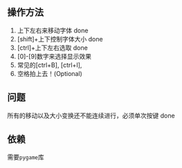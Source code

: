 操作方法
-------
1. 上下左右来移动字体 done
1. [shift]+上下控制字体大小 done
1. [ctrl]+上下左右选取 done
1. [0]-[9]数字来选择显示效果 
1. 常见的[ctrl+B], [ctrl+I], 
1. 空格拍上去！(Optional)

问题
------
所有的移动以及大小变换还不能连续进行，必须单次按键 done


依赖
-----
需要`pygame`库